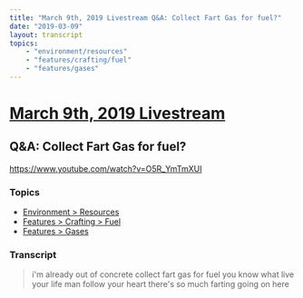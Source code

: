 ```yaml
---
title: "March 9th, 2019 Livestream Q&A: Collect Fart Gas for fuel?"
date: "2019-03-09"
layout: transcript
topics:
    - "environment/resources"
    - "features/crafting/fuel"
    - "features/gases"
---
```

# [March 9th, 2019 Livestream](../2019-03-09.md)
## Q&A: Collect Fart Gas for fuel?
https://www.youtube.com/watch?v=O5R_YmTmXUI

### Topics
* [Environment > Resources](../topics/environment/resources.md)
* [Features > Crafting > Fuel](../topics/features/crafting/fuel.md)
* [Features > Gases](../topics/features/gases.md)

### Transcript

> i'm already out of concrete collect fart gas for fuel you know what live your life man follow your heart there's so much farting going on here
